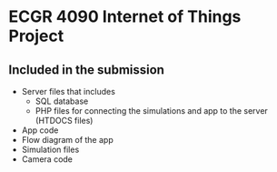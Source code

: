 # ECGR 4090 Internet of Things Project

## Included in the submission
- Server files that includes
    - SQL database
    - PHP files for connecting the simulations and app to the server (HTDOCS files)
- App code
- Flow diagram of the app
- Simulation files
- Camera code

##
